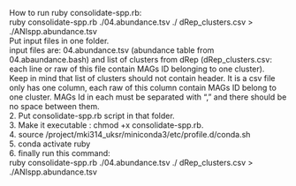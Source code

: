 How to run ruby consolidate-spp.rb:  
ruby consolidate-spp.rb ./04.abundance.tsv ./ dRep_clusters.csv > ./ANIspp.abundance.tsv  
Put  input files in one folder.   
input files are: 04.abundance.tsv (abundance table from 04.abaundance.bash) and list of clusters from dRep (dRep_clusters.csv: each line or raw of this file contain MAGs ID belonging to one cluster).  
Keep in mind that list of clusters should not contain header. It is a csv file only has one column, each raw of this column contain MAGs ID belong to one cluster. MAGs Id in each must be separated with “,” and there should be no space between them.   
2.	Put consolidate-spp.rb script in that folder.    
3.	Make it executable : chmod +x consolidate-spp.rb.  
4.	source /project/mki314_uksr/miniconda3/etc/profile.d/conda.sh  
5.	conda activate ruby   
6.	finally run this command:  
ruby consolidate-spp.rb ./04.abundance.tsv ./ dRep_clusters.csv > ./ANIspp.abundance.tsv  
